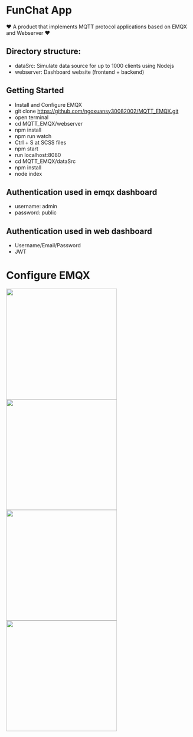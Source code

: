 # FunChat App

:heart: A product that implements MQTT protocol applications based on EMQX and Webserver :heart:

## Directory structure:

- dataSrc: Simulate data source for up to 1000 clients using Nodejs
- webserver: Dashboard website (frontend + backend)

## Getting Started

- Install and Configure EMQX
- git clone https://github.com/ngoxuansy30082002/MQTT_EMQX.git
- open terminal
- cd MQTT_EMQX/webserver
- npm install
- npm run watch
- Ctrl + S at SCSS files
- npm start
- run localhost:8080
- cd MQTT_EMQX/dataSrc
- npm install
- node index

## Authentication used in emqx dashboard

- username: admin
- password: public

## Authentication used in web dashboard

- Username/Email/Password
- JWT

# Configure EMQX

<img src="blob:https://www.facebook.com/ee49308f-b60c-4ffd-9305-688b087d7448" width=300 />
<img src="blob:https://www.facebook.com/eb935b0d-fa66-47aa-a553-4da34d12e924" width=300 /> 
<img src="blob:https://www.facebook.com/bc00ab03-10a3-4e2a-9219-a568a49fcb8c" width=300 />
<img src="blob:https://www.facebook.com/256aa121-bba5-4308-81ac-2c0dce638179" width=300 />
